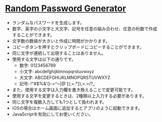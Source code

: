 # [Random Password Generator](https://cits0907.github.io/rpg/)  
- ランダムなパスワードを生成します。  
- 数字、英字の小文字と大文字、記号を任意の組み合わせ、任意の桁数で作成することができます。  
- 文字数の数値が大きいと作成に時間がかかります。  
- コピーボタンを押すとクリップボードにコピーすることができます。
- 同じ文字が連続して出現することはありません。  
- 使用する文字は以下の通りです。  
  - 数字: 0123456789  
  - 小文字: abcdefghijklmnopqrstuvwxyz  
  - 大文字: ABCDEFGHIJKLMNOPQRSTUVWXYZ  
  - 記号: !"#$%&'()-=^~\|@`[{;+:*]},<.>/?_  
- また、使用する文字は入力欄を書き換えることで変更可能です。  
- 使用する文字を変更するときは、2種類以上入力する必要があります。  
- 同じ文字を複数入力しても1つとして扱われます。  
- iOSの場合はホーム画面に追加するとアプリのように起動できます。  
- JavaScriptを有効にしてお使いください。  
